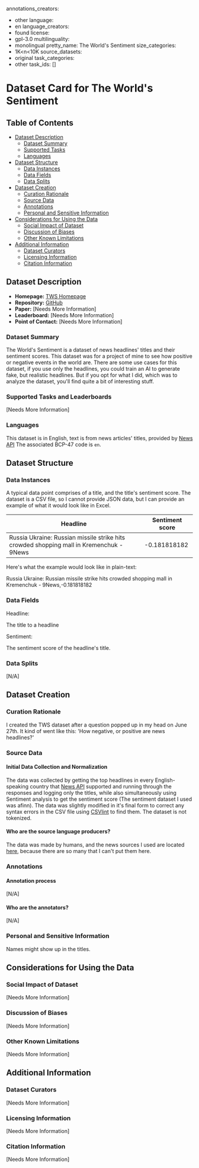 annotations_creators:
- other
language:
- en
language_creators:
- found
license:
- gpl-3.0
multilinguality:
- monolingual
pretty_name: The World's Sentiment
size_categories:
- 1K<n<10K
source_datasets:
- original
task_categories:
- other
task_ids: []

# Dataset Card for The World's Sentiment

## Table of Contents
- [Dataset Description](#dataset-description)
  - [Dataset Summary](#dataset-summary)
  - [Supported Tasks](#supported-tasks-and-leaderboards)
  - [Languages](#languages)
- [Dataset Structure](#dataset-structure)
  - [Data Instances](#data-instances)
  - [Data Fields](#data-instances)
  - [Data Splits](#data-instances)
- [Dataset Creation](#dataset-creation)
  - [Curation Rationale](#curation-rationale)
  - [Source Data](#source-data)
  - [Annotations](#annotations)
  - [Personal and Sensitive Information](#personal-and-sensitive-information)
- [Considerations for Using the Data](#considerations-for-using-the-data)
  - [Social Impact of Dataset](#social-impact-of-dataset)
  - [Discussion of Biases](#discussion-of-biases)
  - [Other Known Limitations](#other-known-limitations)
- [Additional Information](#additional-information)
  - [Dataset Curators](#dataset-curators)
  - [Licensing Information](#licensing-information)
  - [Citation Information](#citation-information)

## Dataset Description

- **Homepage:** [TWS Homepage](the-worlds-sentiment.enzon3.repl.co)
- **Repository:** [GitHub](https://github.com/EnZon3/TWS-dataset_gen)
- **Paper:** [Needs More Information]
- **Leaderboard:** [Needs More Information]
- **Point of Contact:** [Needs More Information]

### Dataset Summary

The World's Sentiment is a dataset of news headlines' titles and their sentiment scores. This dataset was for a project of mine to see how positive or negative events in the world are. There are some use cases for this dataset, if you use only the headlines, you could train an AI to generate fake, but realistic headlines. But if you opt for what I did, which was to analyze the dataset, you'll find quite a bit of interesting stuff.

### Supported Tasks and Leaderboards

[Needs More Information]

### Languages

This dataset is in English, text is from news articles' titles, provided by [News API](https://newsapi.org)
The associated BCP-47 code is `en`.

## Dataset Structure

### Data Instances

A typical data point comprises of a title, and the title's sentiment score. The dataset is a CSV file, so I cannot provide JSON data, but I can provide an example of what it would look like in Excel.

| Headline | Sentiment score |
| ----- | ---- |
|  Russia Ukraine: Russian missile strike hits crowded shopping mall in Kremenchuk - 9News | -0.181818182 |

Here's what the example would look like in plain-text:

Russia Ukraine: Russian missile strike hits crowded shopping mall in Kremenchuk - 9News,-0.181818182

### Data Fields

Headline:

The title to a headline

Sentiment:

The sentiment score of the headline's title.

### Data Splits

[N/A]

## Dataset Creation

### Curation Rationale

I created the TWS dataset after a question popped up in my head on June 27th. It kind of went like this: 'How negative, or positive are news headlines?'

### Source Data

#### Initial Data Collection and Normalization

The data was collected by getting the top headlines in every English-speaking country that [News API](https://newsapi.org) supported and running through the responses and logging only the titles, while also simultaneously using Sentiment analysis to get the sentiment score (The sentiment dataset I used was afinn). The data was slightly modified in it's final form to correct any syntax errors in the CSV file using [CSVlint](https://csvlint.io/) to find them. The dataset is not tokenized.

#### Who are the source language producers?

The data was made by humans, and the news sources I used are located [here](https://newsapi.org/docs/endpoints/sources), because there are so many that I can't put them here.

### Annotations

#### Annotation process

[N/A]

#### Who are the annotators?

[N/A]

### Personal and Sensitive Information

Names might show up in the titles.

## Considerations for Using the Data

### Social Impact of Dataset

[Needs More Information]

### Discussion of Biases

[Needs More Information]

### Other Known Limitations

[Needs More Information]

## Additional Information

### Dataset Curators

[Needs More Information]

### Licensing Information

[Needs More Information]

### Citation Information

[Needs More Information]